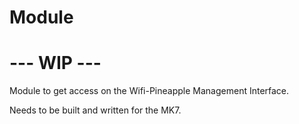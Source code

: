 # Module
# --- WIP ---
Module to get access on the Wifi-Pineapple Management Interface.

Needs to be built and written for the MK7.
